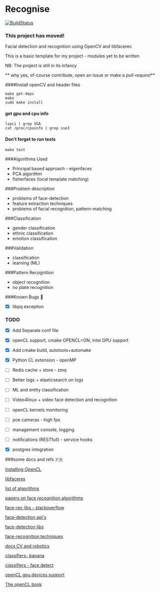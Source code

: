 Recognise
=========

[![BuildStatus](https://travis-ci.org/synod32/recognise.png)](https://travis-ci.org/ianjuma/recognise)

### This project has moved!

Facial detection and recognition using OpenCV and libfacerec

This is a basic template for my project - modules yet to be written

NB: The project is still in its infancy

** why yes, of-course contribute, open an issue or make a _pull-request_**

####Install openCV and header files
```
make get-deps
make
sudo make install
```

#### get gpu and cpu info
```
lspci | grep VGA
cat /proc/cpuinfo | grep sse3
```

#### Don't forget to run tests
```
make test
```

###Algorithms Used

- Principal based approach - eigenfaces
- PCA algorithm
- fisherfaces (local template matching)


###Problem description

- problems of face-detection
- feature extraction techniques
- problems of facial recognition, pattern-matching


###Classification
- gender classification
- ethnic classification
- emotion classification


###Validation
- classification
- learning (ML)


###Pattern Recognition
- object recognition
- no plate recognition


###Known Bugs :bug:
- [x] libpq exception


### TODO
- [x] Add Separate conf file
- [x] openCL support, cmake OPENCL=ON, intel GPU support
- [x] Add cmake build, autotools+automake
- [x] Python CL extension - openMP
- [ ] Redis cache + store - zmq
- [ ] Better logs + elasticsearch on logs
- [ ] ML and entity classification
- [ ] Video4linux + video face detection and recognition
- [ ] openCL kernels monitoring
- [ ] poe cameras - high fps
- [ ] management console, logging
- [ ] notifications (RESTfull) - service hooks
- [x] postgres integration


###some docs and refs :fr:

[Installing OpenCL](https://gist.github.com/ianjuma/9026377)

[libfacerex](http://www.cs.colostate.edu/evalfacerec/index10.php)

[list of algorithms](http://www.cs.colostate.edu/evalfacerec/algorithms5.php)

[papers on face recognition algorithms](http://web.archive.org/web/20080522171806/http:/www.ansatt.hig.no/erikh/papers/hig98_6/node2.html)

[face-rec libs - stackoverflow](http://stackoverflow.com/questions/953714/face-recognition-library)

[face-detection api's](http://blog.mashape.com/post/53379410412/list-of-50-face-detection-recognition-apis)

[face-detection libs](http://www.luxand.com/facesdk/?utm_expid=4075614-16&utm_referrer=http%3A%2F%2Fwww.facedetection.com%2Ffacedetection%2Fsoftware.htm)

[face-recognition techniques](http://www.facedetection.com/facedetection/techniques.htm)

[docs CV and robotics](http://www.intorobotics.com/how-to-detect-and-track-object-with-opencv/)

[classifiers- banana](http://blog.csdn.net/sjz_iron/article/details/8511460)

[classifiers - face detect](http://coding-robin.de/2013/07/22/train-your-own-opencv-haar-classifier.html)

[openCL gpu devices support](http://streamcomputing.eu/blog/2011-12-29/opencl-hardware-support/)

[The openCL book](http://www.fixstars.com/en/opencl/book/OpenCLProgrammingBook/calling-the-kernel/)
